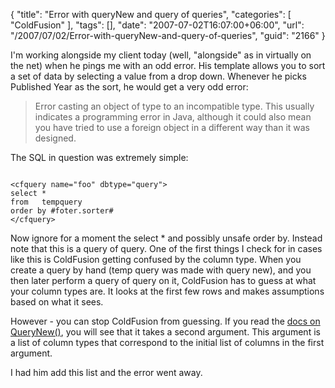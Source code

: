 {
	"title": "Error with queryNew and query of queries",
	"categories": [
		"ColdFusion"
	],
	"tags": [],
	"date": "2007-07-02T16:07:00+06:00",
	"url": "/2007/07/02/Error-with-queryNew-and-query-of-queries",
	"guid": "2166"
}

I'm working alongside my client today (well, "alongside" as in virtually on the net) when he pings me with an odd error. His template allows you to sort a set of data by selecting a value from a drop down. Whenever he picks Published Year as the sort, he would get a very odd error:

<blockquote>
Error casting an object of type to an incompatible type. This usually indicates a programming error in Java, although it could also mean you have tried to use a foreign object in a different way than it was designed.
</blockquote>

The SQL in question was extremely simple:

<code>
&lt;cfquery name="foo" dbtype="query"&gt;
select * 
from   tempquery
order by #foter.sorter#
&lt;/cfquery&gt;
</code>

Now ignore for a moment the select * and possibly unsafe order by. Instead note that this is a query of query. One of the first things I check for in cases like this is ColdFusion getting confused by the column type. When you create a query by hand (temp query was made with query new), and you then later perform a query of query on it, ColdFusion has to guess at what your column types are. It looks at the first few rows and makes assumptions based on what it sees. 

However - you can stop ColdFusion from guessing. If you read the <a href="http://www.cfquickdocs.com/?getDoc=QueryNew">docs on QueryNew()</a>, you will see that it takes a second argument. This argument is a list of column types that correspond to the initial list of columns in the first argument.

I had him add this list and the error went away.